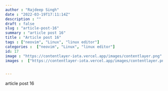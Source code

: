 ```yaml
---
author : "Rajdeep Singh"
date : "2022-03-19T17:11:14Z"
description : ""
draft : false
slug : "article-post-16"
summary : "article post 16"
title : "Article post 16"
tags : ["neovim", "Linux", "linux editor"]
categories :  ["neovim", "Linux", "linux editor"]
id: 17
image : "https://contentlayer-iota.vercel.app/images/contentlayer.png"
images :  ["https://contentlayer-iota.vercel.app/images/contentlayer.png"]


---
```


article post 16 